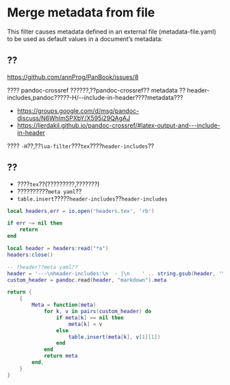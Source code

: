 # Merge metadata from file
This filter causes metadata defined in an external file (metadata-file.yaml) to be used as default values in a document’s metadata:

## ??

https://github.com/annProg/PanBook/issues/8

???? pandoc-crossref ??????,??pandoc-crossref?? metadata ?? header-includes,pandoc?????-H/--include-in-header????metadata???

- https://groups.google.com/d/msg/pandoc-discuss/N6WhlmSPXbY/X595i29QAgAJ
- https://lierdakil.github.io/pandoc-crossref/#latex-output-and---include-in-header

???? `-H`??,??`lua-filter`???`tex`????`header-includes`??

## ??

- ????`tex`??(?????????,???????)
- ??????????`meta yaml`??
- `table.insert`?????`header-includes`??`header-includes`

```lua
local headers,err = io.open('headers.tex', 'rb')

if err ~= nil then
	return 
end

local header = headers:read("*a")
headers:close()

-- ?header??meta yaml??
header = '---\nheader-includes:\n  - |\n    ' .. string.gsub(header, '\n', '\n    ') .. '\n...'
custom_header = pandoc.read(header, "markdown").meta

return {
	{
		Meta = function(meta)
			for k, v in pairs(custom_header) do
				if meta[k] == nil then
					meta[k] = v
				else
					table.insert(meta[k], v[1][1])
				end
			end
			return meta
		end,
	}
}
```